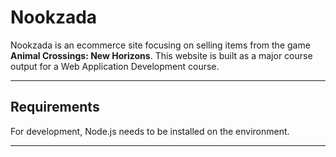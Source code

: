 # Nookzada

Nookzada is an ecommerce site focusing on selling items from the game **Animal Crossings: New Horizons**.
This website is built as a major course output for a Web Application Development course.

---

## Requirements

For development, Node.js needs to be installed on the environment.

--- 
